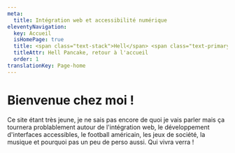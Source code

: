 ```yaml
---
meta:
  title: Intégration web et accessibilité numérique
eleventyNavigation:
  key: Accueil
  isHomePage: true
  title: <span class="text-stack">Hell</span> <span class="text-primary">Pancake</span><span class="sr-only">, retour à l'accueil</span>
  titleAttr: Hell Pancake, retour à l'accueil
  order: 1
translationKey: Page-home
---
```


# Bienvenue chez moi !

Ce site étant très jeune, je ne sais pas encore de quoi je vais parler mais ça tournera problablement autour de l'intégration web, le développement d'interfaces accessibles, le football américain, les jeux de société, la musique et pourquoi pas un peu de perso aussi. Qui vivra verra !
